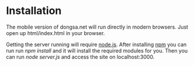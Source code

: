 # Installation

The mobile version of dongsa.net will run directly in modern browsers. Just
open up html/index.html in your browser.

Getting the server running will require [node.js](http://nodejs.org). After
installing [npm](http://npmjs.org/) you can run run *npm install* and it will
install the required modules for you. Then you can run *node server.js* and
access the site on localhost:3000.

